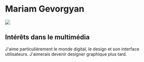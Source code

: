 <!DOCTYPE html>
<html lang="fr">
<head>
    <meta charset="UTF-8">
    <meta name="viewport" content="width=device-width, initial-scale=1.0">
</head>
<body>
    <h1>Mariam Gevorgyan</h1>
    <img src= "https://th.bing.com/th/id/OIP.7vcu2D3ZrgcvU5LVfzqRUQHaEK?w=306&h=180&c=7&r=0&o=5&pid=1.7" class= "mon-image">
    <h2>Intérêts dans le multimédia</h2>
    <p>J'aime particulièrement le monde digital, le design et son interface utilisateurs. J'aimerais devenir designer graphique plus tard.</p>
</body>
</html>
